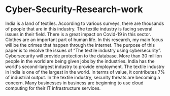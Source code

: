 # Cyber-Security-Research-work
India is a land of textiles. According to various surveys, there are thousands of people that are in this industry. The textile industry is facing several issues in their field. There is a great impact on Covid-19 in this sector. Clothes are an important part of human life. In this research, my main focus will be the crimes that happen through the internet. The purpose of this paper is to resolve the issues of “The textile industry using cybersecurity”. Cybersecurity will provide protection to the database. More than 30 million people in the world are being given jobs by the industries. India has the world's second-largest industry to provide employment. The textile industry in India is one of the largest in the world. In terms of value, it contributes 7% of industrial output. In the textile industry, security threats are becoming a concern. Many businesses in business are beginning to use cloud computing for their IT infrastructure services.
